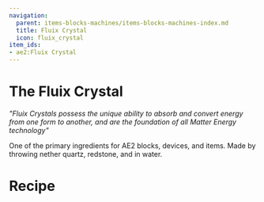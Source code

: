 ```yaml
---
navigation:
  parent: items-blocks-machines/items-blocks-machines-index.md
  title: Fluix Crystal
  icon: fluix_crystal
item_ids:
- ae2:Fluix Crystal
---
```

# The Fluix Crystal

<ItemImage id="fluix_crystal" scale="4" />

*"Fluix Crystals possess the unique ability to absorb and convert energy from one form to another, and are the foundation of
all Matter Energy technology"*

One of the primary ingredients for AE2 blocks, devices, and items. Made by throwing nether quartz, redstone, and 
<ItemLink id="charged_certus_quartz_crystal" /> in water.

# Recipe

<Recipe id="transform/fluix_crystals" />   <Recipe id="transform/fluix_crystal" />   <Recipe id="misc/deconstruction_fluix_block" />